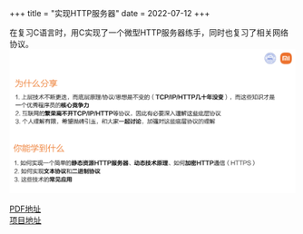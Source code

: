 +++
title = "实现HTTP服务器"
date = 2022-07-12
+++

在复习C语言时，用C实现了一个微型HTTP服务器练手，同时也复习了相关网络协议。
<img src="page1.png" style="width:800px" />

[PDF地址](implement-httpd.pdf)
<br/>
[项目地址](https://github.com/lewiszlw/tinyhttpd)